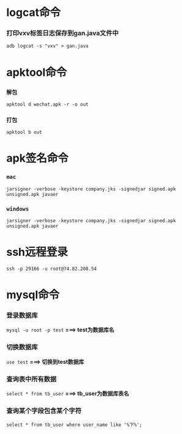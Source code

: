 # logcat命令
### 打印vxv标签日志保存到gan.java文件中
`adb logcat -s "vxv" > gan.java`

# apktool命令
### `解包`
`apktool d wechat.apk -r -o out`
### `打包`
`apktool b out`

# apk签名命令
### `mac`
`jarsigner -verbose -keystore company.jks -signedjar signed.apk unsigned.apk javaer`
### `windows`
`jarsigner -verbose -keystore company.jks -signedjar signed.apk unsigned.apk javaer`

# ssh远程登录
`ssh -p 29166 -u root@74.82.208.54`

# mysql命令
### 登录数据库
`mysql -u root -p test`
**===> test为数据库名**
### 切换数据库
`use test`
**===> 切换到test数据库**
### 查询表中所有数据
`select * from tb_user`
**===> tb_user为数据库表名**
### 查询某个字段包含某个字符
`select * from tb_user where user_name like '%下%';`